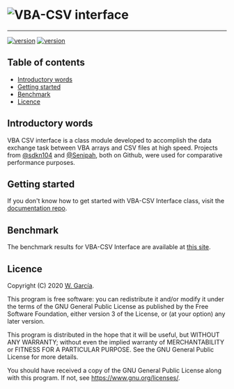 # ![VBA-CSV interface](https://raw.githubusercontent.com/ws-garcia/VBA-CSV-interface/master/docs/assets/img/CSVinterface.png)

---

[![version](https://img.shields.io/static/v1?label=version&message=v1.1.0&color=brightgreen&style=plastic)](https://github.com/ws-garcia/VBA-CSV-interface/releases/tag/v1.1.0)
[![version](https://img.shields.io/static/v1?label=licence&message=GPL&color=informational&style=plastic)](https://www.gnu.org/licenses/)

## Table of contents

* [Introductory words](https://github.com/ws-garcia/VBA-CSV-interface/tree/gh-pages/README.md#introductory-words)
* [Getting started](https://github.com/ws-garcia/VBA-CSV-interface/tree/gh-pages/README.md#getting-started)
* [Benchmark](https://github.com/ws-garcia/VBA-CSV-interface/tree/gh-pages/README.md#benchmark)
* [Licence](https://github.com/ws-garcia/VBA-CSV-interface/tree/gh-pages/README.md#licence) 

## Introductory words

VBA CSV interface is a class module developed to accomplish the data exchange task between VBA arrays and CSV files at high speed. Projects from [@sdkn104](https://github.com/sdkn104/VBA-CSV) and [@Senipah](https://github.com/Senipah/VBA-Better-Array), both on Github, were used for comparative performance purposes.

## Getting started

If you don't know how to get started with VBA-CSV Interface class, visit the [documentation repo](https://ws-garcia.github.io/VBA-CSV-interface/).

## Benchmark

The benchmark results for VBA-CSV Interface are available at [this site](https://ws-garcia.github.io/VBA-CSV-interface/home/getting_started.html#benchmark).

## Licence

Copyright (C) 2020  [W. García](https://github.com/ws-garcia/).

This program is free software: you can redistribute it and/or modify it under the terms of the GNU General Public License as published by the Free Software Foundation, either version 3 of the License, or (at your option) any later version.

This program is distributed in the hope that it will be useful, but WITHOUT ANY WARRANTY; without even the implied warranty of MERCHANTABILITY or FITNESS FOR A PARTICULAR PURPOSE.  See the GNU General Public License for more details.

You should have received a copy of the GNU General Public License along with this program.  If not, see <https://www.gnu.org/licenses/>.


